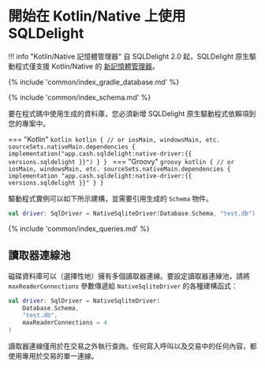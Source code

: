 # 開始在 Kotlin/Native 上使用 SQLDelight

!!! info "Kotlin/Native 記憶體管理器"
    自 SQLDelight 2.0 起，SQLDelight 原生驅動程式僅支援 Kotlin/Native 的 [新記憶體管理器]。

{% include 'common/index_gradle_database.md' %}

{% include 'common/index_schema.md' %}

要在程式碼中使用生成的資料庫，您必須新增 SQLDelight 原生驅動程式依賴項到您的專案中。

=== "Kotlin"
    ```kotlin
    kotlin {
      // or iosMain, windowsMain, etc.
      sourceSets.nativeMain.dependencies {
        implementation("app.cash.sqldelight:native-driver:{{ versions.sqldelight }}")
      }
    }
    ```
=== "Groovy"
    ```groovy
    kotlin {
      // or iosMain, windowsMain, etc.
      sourceSets.nativeMain.dependencies {
        implementation "app.cash.sqldelight:native-driver:{{ versions.sqldelight }}"
      }
    }
    ```

驅動程式實例可以如下所示建構，並需要引用生成的 `Schema` 物件。

```kotlin
val driver: SqlDriver = NativeSqliteDriver(Database.Schema, "test.db")
```

{% include 'common/index_queries.md' %}

## 讀取器連線池

磁碟資料庫可以（選擇性地）擁有多個讀取器連線。要設定讀取器連線池，請將 `maxReaderConnections` 參數傳遞給 `NativeSqliteDriver` 的各種建構函式：

```kotlin
val driver: SqlDriver = NativeSqliteDriver(
    Database.Schema, 
    "test.db", 
    maxReaderConnections = 4
)
```

讀取器連線僅用於在交易之外執行查詢。任何寫入呼叫以及交易中的任何內容，都使用專用於交易的單一連線。

[新記憶體管理器]: https://kotlinlang.org/docs/native-memory-manager.html